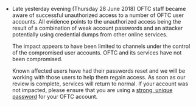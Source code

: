   * Late yesterday evening (Thursday 28 June 2018) OFTC staff became aware of successful unauthorized access to a number
    of OFTC user accounts. All evidence points to the unauthorized access being the result of a combination of weak
    account passwords and an attacker potentially using credential dumps from other online services.

    The impact appears to have been limited to channels under the control of the compromised user accounts. OFTC and its
    services have not been compromised.

    Known affected users have had their passwords reset and we will be working with those users to help them regain
    access. As soon as our review is complete, services will return to normal. If your account was not impacted, please
    ensure that you are using a [strong, unique password](https://xkcd.com/792/) for your OFTC account.
